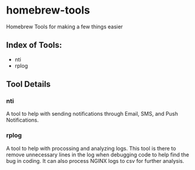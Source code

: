 # homebrew-tools
Homebrew Tools for making a few things easier

## Index of Tools:
- nti
- rplog

## Tool Details
### nti
A tool to help with sending notifications through Email, SMS, and Push Notifications.

### rplog
A tool to help with procossing and analyzing logs. This tool is there to remove unnecessary lines in the log when debugging code to help find the bug in coding. It can also process NGINX logs to csv for further analysis.


